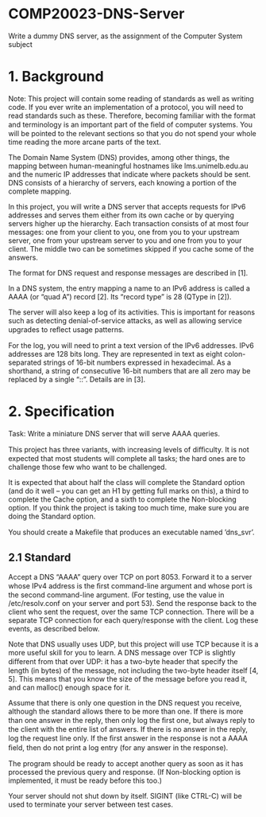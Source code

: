 # COMP20023-DNS-Server
Write a dummy DNS server, as the assignment of the Computer System subject

# 1. Background
Note: This project will contain some reading of standards as well as writing code. If you ever write an implementation of a protocol, you will need to read standards such as these. Therefore, becoming familiar with the format and terminology is an important part of the ﬁeld of computer systems. You will be pointed to the relevant sections so that you do not spend your whole time reading the more arcane parts of the text.

The Domain Name System (DNS) provides, among other things, the mapping between human-meaningful hostnames like lms.unimelb.edu.au and the numeric IP addresses that indicate where packets should be sent. DNS consists of a hierarchy of servers, each knowing a portion of the complete mapping.

In this project, you will write a DNS server that accepts requests for IPv6 addresses and serves them either from its own cache or by querying servers higher up the hierarchy. Each transaction consists of at most four messages: one from your client to you, one from you to your upstream server, one from your upstream server to you and one from you to your client. The middle two can be sometimes skipped if you cache some of the answers.

The format for DNS request and response messages are described in [1].

In a DNS system, the entry mapping a name to an IPv6 address is called a AAAA (or “quad A”) record [2]. Its “record type” is 28 (QType in [2]).

The server will also keep a log of its activities. This is important for reasons such as detecting denial-of-service attacks, as well as allowing service upgrades to reﬂect usage patterns.

For the log, you will need to print a text version of the IPv6 addresses. IPv6 addresses are 128 bits long. They are represented in text as eight colon-separated strings of 16-bit numbers expressed in hexadecimal. As a shorthand, a string of consecutive 16-bit numbers that are all zero may be replaced by a single “::”. Details are in [3].

# 2. Specification
Task: Write a miniature DNS server that will serve AAAA queries.

This project has three variants, with increasing levels of diﬃculty. It is not expected that most students will complete all tasks; the hard ones are to challenge those few who want to be challenged.

It is expected that about half the class will complete the Standard option (and do it well – you can get an H1 by getting full marks on this), a third to complete the Cache option, and a sixth to complete the Non-blocking option. If you think the project is taking too much time, make sure you are doing the Standard option.

You should create a Makeﬁle that produces an executable named ’dns_svr’.

## 2.1 Standard
Accept a DNS “AAAA” query over TCP on port 8053. Forward it to a server whose IPv4 address is the ﬁrst command-line argument and whose port is the second command-line argument. (For testing, use the value in /etc/resolv.conf on your server and port 53). Send the response back to the client who sent the request, over the same TCP connection. There will be a separate TCP connection for each query/response with the client. Log these events, as described below.

Note that DNS usually uses UDP, but this project will use TCP because it is a more useful skill for you to learn. A DNS message over TCP is slightly diﬀerent from that over UDP: it has a two-byte header that specify the length (in bytes) of the message, not including the two-byte header itself [4, 5]. This means that you know the size of the message before you read it, and can malloc() enough space for it.

Assume that there is only one question in the DNS request you receive, although the standard allows there to be more than one. If there is more than one answer in the reply, then only log the ﬁrst one, but always reply to the client with the entire list of answers. If there is no answer in the reply, log the request line only. If the ﬁrst answer in the response is not a AAAA ﬁeld, then do not print a log entry (for any answer in the response).

The program should be ready to accept another query as soon as it has processed the previous query and response. (If Non-blocking option is implemented, it must be ready before this too.)

Your server should not shut down by itself. SIGINT (like CTRL-C) will be used to terminate your server between test cases.
